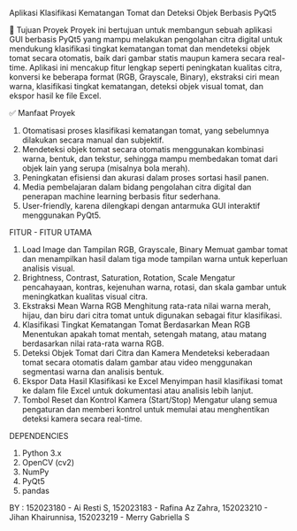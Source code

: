 Aplikasi Klasifikasi Kematangan Tomat dan Deteksi Objek Berbasis PyQt5

📌 Tujuan Proyek
Proyek ini bertujuan untuk membangun sebuah aplikasi GUI berbasis PyQt5 yang mampu melakukan pengolahan citra digital untuk mendukung klasifikasi tingkat kematangan tomat dan mendeteksi objek tomat secara otomatis, baik dari gambar statis maupun kamera secara real-time. Aplikasi ini mencakup fitur lengkap seperti peningkatan kualitas citra, konversi ke beberapa format (RGB, Grayscale, Binary), ekstraksi ciri mean warna, klasifikasi tingkat kematangan, deteksi objek visual tomat, dan ekspor hasil ke file Excel.

✅ Manfaat Proyek
1. Otomatisasi proses klasifikasi kematangan tomat, yang sebelumnya dilakukan secara manual dan subjektif.
2. Mendeteksi objek tomat secara otomatis menggunakan kombinasi warna, bentuk, dan tekstur, sehingga mampu membedakan tomat dari objek lain yang serupa (misalnya bola merah).
3. Peningkatan efisiensi dan akurasi dalam proses sortasi hasil panen.
4. Media pembelajaran dalam bidang pengolahan citra digital dan penerapan machine learning berbasis fitur sederhana.
5. User-friendly, karena dilengkapi dengan antarmuka GUI interaktif menggunakan PyQt5.

FITUR - FITUR UTAMA
1. Load Image dan Tampilan RGB, Grayscale, Binary
   Memuat gambar tomat dan menampilkan hasil dalam tiga mode tampilan warna untuk keperluan analisis visual.
2. Brightness, Contrast, Saturation, Rotation, Scale
   Mengatur pencahayaan, kontras, kejenuhan warna, rotasi, dan skala gambar untuk meningkatkan kualitas visual citra.
3. Ekstraksi Mean Warna RGB
   Menghitung rata-rata nilai warna merah, hijau, dan biru dari citra tomat untuk digunakan sebagai fitur klasifikasi.
4. Klasifikasi Tingkat Kematangan Tomat Berdasarkan Mean RGB
   Menentukan apakah tomat mentah, setengah matang, atau matang berdasarkan nilai rata-rata warna RGB.
5. Deteksi Objek Tomat dari Citra dan Kamera
   Mendeteksi keberadaan tomat secara otomatis dalam gambar atau video menggunakan segmentasi warna dan analisis bentuk.
6. Ekspor Data Hasil Klasifikasi ke Excel
   Menyimpan hasil klasifikasi tomat ke dalam file Excel untuk dokumentasi atau analisis lebih lanjut.
7. Tombol Reset dan Kontrol Kamera (Start/Stop)
   Mengatur ulang semua pengaturan dan memberi kontrol untuk memulai atau menghentikan deteksi kamera secara real-time.

DEPENDENCIES
1. Python 3.x
2. OpenCV (cv2)
3. NumPy
4. PyQt5
5. pandas

BY : 152023180 - Ai Resti S, 152023183 - Rafina Az Zahra, 152023210 - Jihan Khairunnisa, 152023219 - Merry Gabriella S

